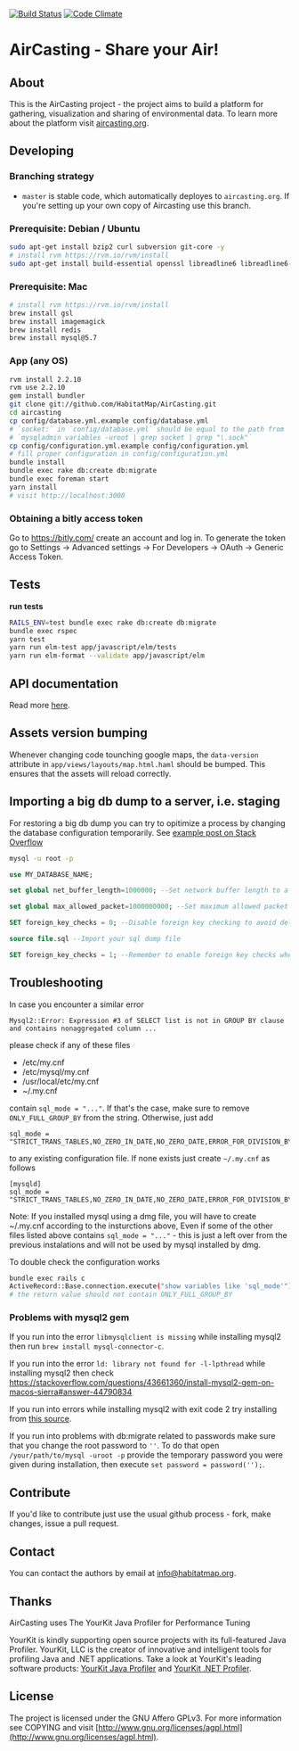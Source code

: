 [![Build Status](https://travis-ci.org/HabitatMap/AirCasting.svg?branch=master)](https://travis-ci.org/HabitatMap/AirCasting)
[![Code Climate](https://codeclimate.com/github/HabitatMap/AirCasting/badges/gpa.svg)](https://codeclimate.com/github/HabitatMap/AirCasting)

# AirCasting - Share your Air!

## About

This is the AirCasting project - the project aims to build a platform for gathering, visualization and sharing of environmental data. To learn more about the platform visit [aircasting.org](http://aircasting.org).

## Developing

### Branching strategy

- `master` is stable code, which automatically deployes to `aircasting.org`. If you're setting up your own copy of Aircasting use this branch.

### Prerequisite: Debian / Ubuntu

```bash
sudo apt-get install bzip2 curl subversion git-core -y
# install rvm https://rvm.io/rvm/install
sudo apt-get install build-essential openssl libreadline6 libreadline6-dev curl git-core zlib1g zlib1g-dev libssl-dev libyaml-dev libsqlite3-dev sqlite3 libxml2-dev libxslt-dev autoconf libc6-dev ncurses-dev automake libtool bison subversion pkg-config imagemagick mysql-server libmysqlclient-dev redis-server libgsl0-dev nodejs -y
```

### Prerequisite: Mac

```bash
# install rvm https://rvm.io/rvm/install
brew install gsl
brew install imagemagick
brew install redis
brew install mysql@5.7
```

### App (any OS)

```bash
rvm install 2.2.10
rvm use 2.2.10
gem install bundler
git clone git://github.com/HabitatMap/AirCasting.git
cd aircasting
cp config/database.yml.example config/database.yml
# `socket:` in `config/database.yml` should be equal to the path from
# `mysqladmin variables -uroot | grep socket | grep "\.sock"`
cp config/configuration.yml.example config/configuration.yml
# fill proper configuration in config/configuration.yml
bundle install
bundle exec rake db:create db:migrate
bundle exec foreman start
yarn install
# visit http://localhost:3000
```
### Obtaining a bitly access token
Go to https://bitly.com/ create an account and log in. To generate the token go to Settings -> Advanced settings -> For Developers -> OAuth -> Generic Access Token. 
## Tests

**run tests**

```bash
RAILS_ENV=test bundle exec rake db:create db:migrate
bundle exec rspec
yarn test
yarn run elm-test app/javascript/elm/tests
yarn run elm-format --validate app/javascript/elm
```

## API documentation

Read more [here](doc/api.md).

## Assets version bumping

Whenever changing code tounching google maps, the `data-version` attribute in `app/views/layouts/map.html.haml` should
be bumped. This ensures that the assets will reload correctly.

## Importing a big db dump to a server, i.e. staging

For restoring a big db dump you can try to opitimize a process by changing the database configuration temporarily.
See [example post on Stack Overflow](https://stackoverflow.com/questions/13717277/how-can-i-import-a-large-14-gb-mysql-dump-file-into-a-new-mysql-database)

```bash
mysql -u root -p
```

```sql
use MY_DATABASE_NAME;

set global net_buffer_length=1000000; --Set network buffer length to a large byte number

set global max_allowed_packet=1000000000; --Set maximum allowed packet size to a large byte number

SET foreign_key_checks = 0; --Disable foreign key checking to avoid delays,errors and unwanted behaviour

source file.sql --Import your sql dump file

SET foreign_key_checks = 1; --Remember to enable foreign key checks when procedure is complete!
```

## Troubleshooting

In case you encounter a similar error

```
Mysql2::Error: Expression #3 of SELECT list is not in GROUP BY clause and contains nonaggregated column ...
```

please check if any of these files

- /etc/my.cnf
- /etc/mysql/my.cnf
- /usr/local/etc/my.cnf
- ~/.my.cnf

contain `sql_mode = "..."`. If that's the case, make sure to remove `ONLY_FULL_GROUP_BY` from the string. Otherwise, just add

```
sql_mode = "STRICT_TRANS_TABLES,NO_ZERO_IN_DATE,NO_ZERO_DATE,ERROR_FOR_DIVISION_BY_ZERO,NO_AUTO_CREATE_USER,NO_ENGINE_SUBSTITUTION"
```

to any existing configuration file. If none exists just create `~/.my.cnf` as follows

```
[mysqld]
sql_mode = "STRICT_TRANS_TABLES,NO_ZERO_IN_DATE,NO_ZERO_DATE,ERROR_FOR_DIVISION_BY_ZERO,NO_AUTO_CREATE_USER,NO_ENGINE_SUBSTITUTION"
```
Note: If you installed mysql using a dmg file, you will have to create ~/.my.cnf according to the insturctions above, Even if some of the other files listed above contains `sql_mode = "..."` - this is just a left over from the previous instalations and will not be used by mysql installed by dmg.

To double check the configuration works

```bash
bundle exec rails c
ActiveRecord::Base.connection.execute("show variables like 'sql_mode'").to_a
# the return value should not contain ONLY_FULL_GROUP_BY
```

### Problems with mysql2 gem
If you run into the error `libmysqlclient is missing` while installing mysql2 then run `brew install mysql-connector-c`.

If you run into the error `ld: library not found for -l-lpthread` while installing mysql2 then check https://stackoverflow.com/questions/43661360/install-mysql2-gem-on-macos-sierra#answer-44790834

If you run into errors while installing mysql2 with exit code 2 try installing from [this source](https://dev.mysql.com/downloads/mysql/5.7.html#downloads).

If you run into problems with db:migrate related to passwords make sure that you change the root password to `''`. To do that open `/your/path/to/mysql -uroot -p` provide the temporary password you were given during installation, then execute `set password = password('');`.


## Contribute

If you'd like to contribute just use the usual github process - fork, make changes, issue a pull request.

## Contact

You can contact the authors by email at [info@habitatmap.org](mailto:info@habitatmap.org).

## Thanks
AirCasting uses The YourKit Java Profiler for Performance Tuning

YourKit is kindly supporting open source projects with its full-featured Java Profiler. YourKit, LLC is the creator of innovative and intelligent tools for profiling Java and .NET applications. Take a look at YourKit's leading software products: [YourKit Java Profiler](http://www.yourkit.com/java/profiler/index.jsp) and [YourKit .NET Profiler](http://www.yourkit.com/.net/profiler/index.jsp).

## License

The project is licensed under the GNU Affero GPLv3. For more information see COPYING and visit [http://www.gnu.org/licenses/agpl.html](http://www.gnu.org/licenses/agpl.html).
